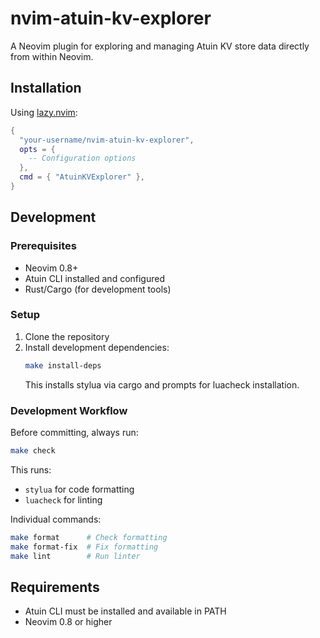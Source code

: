 # nvim-atuin-kv-explorer

A Neovim plugin for exploring and managing Atuin KV store data directly from within Neovim.

## Installation

Using [lazy.nvim](https://github.com/folke/lazy.nvim):

```lua
{
  "your-username/nvim-atuin-kv-explorer",
  opts = {
    -- Configuration options
  },
  cmd = { "AtuinKVExplorer" },
}
```

## Development

### Prerequisites

- Neovim 0.8+
- Atuin CLI installed and configured
- Rust/Cargo (for development tools)

### Setup

1. Clone the repository
2. Install development dependencies:
   ```bash
   make install-deps
   ```
   This installs stylua via cargo and prompts for luacheck installation.

### Development Workflow

Before committing, always run:
```bash
make check
```

This runs:
- `stylua` for code formatting
- `luacheck` for linting

Individual commands:
```bash
make format      # Check formatting
make format-fix  # Fix formatting
make lint        # Run linter
```

## Requirements

- Atuin CLI must be installed and available in PATH
- Neovim 0.8 or higher